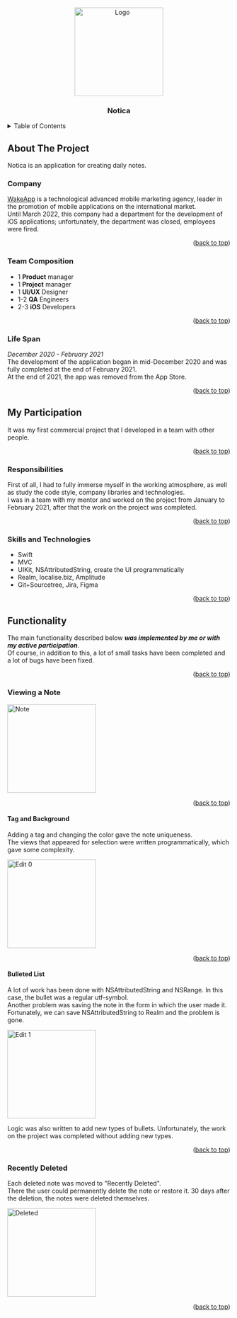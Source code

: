 <a name="readme-top"></a>




<br />
<div align="center">
  <img title="App Icon" src="/Resources/Images/WakeApp-Notica.JPG" alt="Logo" height="200">
  <h3 align="center">Notica</h3>
</div>




<details>
  <summary>Table of Contents</summary>
  <ol>
    <li>
      <a href="#about-the-project">About The Project</a>
      <ul>
        <li><a href="#company">Company</a></li>
        <li><a href="#team-composition">Team Composition</a></li>
        <li><a href="#life-span">Life Span</a></li>
      </ul>
    </li>
    <li>
      <a href="#my-participation">My Participation</a>
      <ul>
        <li><a href="#responsibilities">Responsibilities</a></li>
        <li><a href="#skills-and-technologies">Skills and Technologies</a></li>
      </ul>
    </li>
    <li>
      <a href="#functionality">Functionality</a>
      <ul>
        <li><a href="#viewing-a-note">Viewing a Note</a></li>
          <ul>
            <li><a href="#tag-and-background">Tag and Background</a></li>
            <li><a href="#bulleted-list">Bulleted List</a></li>
          </ul>
        <li><a href="#recently-deleted">Recently Deleted</a></li>   
      </ul>
    </li>
  </ol>
</details>




## About The Project

Notica is an application for creating daily notes.

### Company

[WakeApp](https://www.wakeapp.com/) is a technological advanced mobile marketing agency, leader in the promotion of mobile applications on the international market.  
Until March 2022, this company had a department for the development of iOS applications; unfortunately, the department was closed, employees were fired.

<p align="right">(<a href="#readme-top">back to top</a>)</p>


### Team Composition

- 1 **Product** manager
- 1 **Project** manager
- 1 **UI/UX** Designer
- 1-2 **QA** Engineers
- 2-3 **iOS** Developers

<p align="right">(<a href="#readme-top">back to top</a>)</p>


### Life Span

*December 2020 - February 2021*  
The development of the application began in mid-December 2020 and was fully completed at the end of February 2021.  
At the end of 2021, the app was removed from the App Store.

<p align="right">(<a href="#readme-top">back to top</a>)</p>




## My Participation


It was my first commercial project that I developed in a team with other people. 

<p align="right">(<a href="#readme-top">back to top</a>)</p>


### Responsibilities

First of all, I had to fully immerse myself in the working atmosphere, as well as study the code style, company libraries and technologies.  
I was in a team with my mentor and worked on the project from January to February 2021, after that the work on the project was completed.

<p align="right">(<a href="#readme-top">back to top</a>)</p>


### Skills and Technologies

- Swift
- MVC
- UIKit, NSAttributedString, create the UI programmatically
- Realm, localise.biz, Amplitude
- Git+Sourcetree, Jira, Figma

<p align="right">(<a href="#readme-top">back to top</a>)</p>




## Functionality


The main functionality described below ***was implemented by me or with my active participation***.  
Of course, in addition to this, a lot of small tasks have been completed and a lot of bugs have been fixed.

<p align="right">(<a href="#readme-top">back to top</a>)</p>


### Viewing a Note

<img title="Note" src="/Resources/Images/note.png" width="200"/>

<p align="right">(<a href="#readme-top">back to top</a>)</p>

#### Tag and Background

Adding a tag and changing the color gave the note uniqueness.  
The views that appeared for selection were written programmatically, which gave some complexity.

<img title="Edit 0" src="/Resources/GIF/edit-0.gif" width="200"/>

<p align="right">(<a href="#readme-top">back to top</a>)</p>

#### Bulleted List

A lot of work has been done with NSAttributedString and NSRange. In this case, the bullet was a regular utf-symbol.  
Another problem was saving the note in the form in which the user made it. Fortunately, we can save NSAttributedString to Realm and the problem is gone.

<img title="Edit 1" src="/Resources/GIF/edit-1.gif" width="200"/>

Logic was also written to add new types of bullets. Unfortunately, the work on the project was completed without adding new types.

<p align="right">(<a href="#readme-top">back to top</a>)</p>


### Recently Deleted

Each deleted note was moved to "Recently Deleted".  
There the user could permanently delete the note or restore it. 30 days after the deletion, the notes were deleted themselves.

<img title="Deleted" src="/Resources/GIF/deleted.gif" width="200"/>

<p align="right">(<a href="#readme-top">back to top</a>)</p>


<br />
